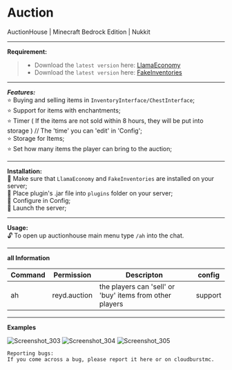 # Auction
AuctionHouse | Minecraft Bedrock Edition | Nukkit

---
**Requirement:**<br />
> * Download the `latest version` here: [LlamaEconomy](https://cloudburstmc.org/resources/llamaeconomy.634/)
> * Download the `latest version` here: [FakeInventories](https://github.com/CloudburstMC/FakeInventories)

---

***Features:***<br />
:star: Buying and selling items in `InventoryInterface/ChestInterface`;<br />
:star: Support for items with enchantments;<br />
:star: Timer ( If the items are not sold within 8 hours, they will be put into storage ) // The 'time' you can 'edit' in 'Config';<br />
:star: Storage for Items;<br />
:star: Set how many items the player can bring to the auction;<br />

---

**Installation:**<br />
:black_square_button: Make sure that `LlamaEconomy` and `FakeInventories` are installed on your server;<br />
:black_square_button: Place plugin's .jar file into `plugins` folder on your server;<br />
:black_square_button: Configure in Config;<br />
:black_square_button: Launch the server;<br />

---

**Usage:**<br />
:unlock: To open up auctionhouse main menu type `/ah` into the chat.<br />

---

**all Information**

| Command | Permission | Descripton | config |
| --- | ------|-----| -------|
|ah| reyd.auction |the players can 'sell' or 'buy' items from other players|support|

---

**Examples**

![Screenshot_303](https://user-images.githubusercontent.com/86683320/162412569-6b848e27-f8fe-4275-a877-fcc5ec297268.png)
![Screenshot_304](https://user-images.githubusercontent.com/86683320/162412657-545c5b21-6985-40a9-abfe-e0d37f8c25dc.png)
![Screenshot_305](https://user-images.githubusercontent.com/86683320/162412681-d89ca4cc-bb9e-4b6d-b509-52f2bb5b02b5.png)

```
Reporting bugs:
If you come across a bug, please report it here or on cloudburstmc.
```
